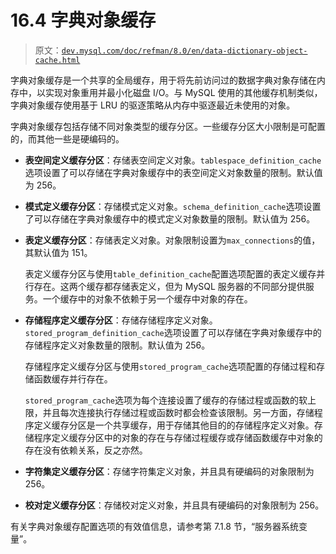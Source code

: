 # 16.4 字典对象缓存

> 原文：[`dev.mysql.com/doc/refman/8.0/en/data-dictionary-object-cache.html`](https://dev.mysql.com/doc/refman/8.0/en/data-dictionary-object-cache.html)

字典对象缓存是一个共享的全局缓存，用于将先前访问过的数据字典对象存储在内存中，以实现对象重用并最小化磁盘 I/O。与 MySQL 使用的其他缓存机制类似，字典对象缓存使用基于 LRU 的驱逐策略从内存中驱逐最近未使用的对象。

字典对象缓存包括存储不同对象类型的缓存分区。一些缓存分区大小限制是可配置的，而其他一些是硬编码的。

+   **表空间定义缓存分区**：存储表空间定义对象。`tablespace_definition_cache`选项设置了可以存储在字典对象缓存中的表空间定义对象数量的限制。默认值为 256。

+   **模式定义缓存分区**：存储模式定义对象。`schema_definition_cache`选项设置了可以存储在字典对象缓存中的模式定义对象数量的限制。默认值为 256。

+   **表定义缓存分区**：存储表定义对象。对象限制设置为`max_connections`的值，其默认值为 151。

    表定义缓存分区与使用`table_definition_cache`配置选项配置的表定义缓存并行存在。这两个缓存都存储表定义，但为 MySQL 服务器的不同部分提供服务。一个缓存中的对象不依赖于另一个缓存中对象的存在。

+   **存储程序定义缓存分区**：存储存储程序定义对象。`stored_program_definition_cache`选项设置了可以存储在字典对象缓存中的存储程序定义对象数量的限制。默认值为 256。

    存储程序定义缓存分区与使用`stored_program_cache`选项配置的存储过程和存储函数缓存并行存在。

    `stored_program_cache`选项为每个连接设置了缓存的存储过程或函数的软上限，并且每次连接执行存储过程或函数时都会检查该限制。另一方面，存储程序定义缓存分区是一个共享缓存，用于存储其他目的的存储程序定义对象。存储程序定义缓存分区中的对象的存在与存储过程缓存或存储函数缓存中对象的存在没有依赖关系，反之亦然。

+   **字符集定义缓存分区**：存储字符集定义对象，并且具有硬编码的对象限制为 256。

+   **校对定义缓存分区**：存储校对定义对象，并且具有硬编码的对象限制为 256。

有关字典对象缓存配置选项的有效值信息，请参考第 7.1.8 节，“服务器系统变量”。
